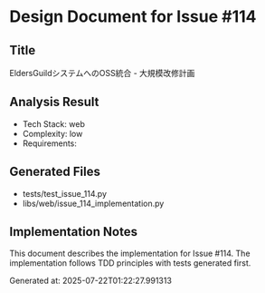 # Design Document for Issue #114

## Title
EldersGuildシステムへのOSS統合 - 大規模改修計画

## Analysis Result
- Tech Stack: web
- Complexity: low
- Requirements: 

## Generated Files
- tests/test_issue_114.py
- libs/web/issue_114_implementation.py

## Implementation Notes
This document describes the implementation for Issue #114.
The implementation follows TDD principles with tests generated first.

Generated at: 2025-07-22T01:22:27.991313
